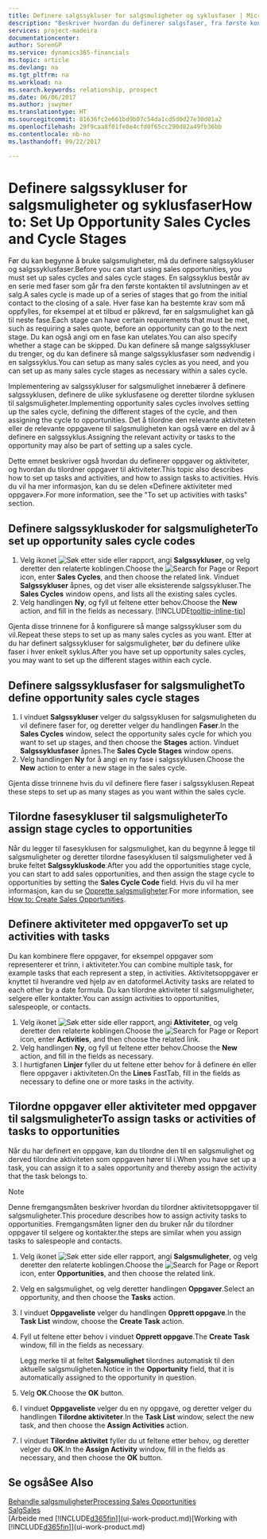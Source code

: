 ```yaml
---
title: Definere salgssykluser for salgsmuligheter og syklusfaser | Microsoft-dokumentasjon
description: "Beskriver hvordan du definerer salgsfaser, fra første kontakt til avslutning, for å opprette en salgssyklus og tilordne den til salgsmuligheter i Financials."
services: project-madeira
documentationcenter: 
author: SorenGP
ms.service: dynamics365-financials
ms.topic: article
ms.devlang: na
ms.tgt_pltfrm: na
ms.workload: na
ms.search.keywords: relationship, prospect
ms.date: 06/06/2017
ms.author: jswymer
ms.translationtype: HT
ms.sourcegitcommit: 81636fc2e661bd9b07c54da1cd5d0d27e30d01a2
ms.openlocfilehash: 29f9caa8f01fe8e4cfd0f65cc290d82a49fb36bb
ms.contentlocale: nb-no
ms.lasthandoff: 09/22/2017

---
```

# <a name="how-to-set-up-opportunity-sales-cycles-and-cycle-stages"></a><span data-ttu-id="e94de-103">Definere salgssykluser for salgsmuligheter og syklusfaser</span><span class="sxs-lookup"><span data-stu-id="e94de-103">How to: Set Up Opportunity Sales Cycles and Cycle Stages</span></span>
<span data-ttu-id="e94de-104">Før du kan begynne å bruke salgsmuligheter, må du definere salgssykluser og salgssyklusfaser.</span><span class="sxs-lookup"><span data-stu-id="e94de-104">Before you can start using sales opportunities, you must set up sales cycles and sales cycle stages.</span></span> <span data-ttu-id="e94de-105">En salgssyklus består av en serie med faser som går fra den første kontakten til avslutningen av et salg.</span><span class="sxs-lookup"><span data-stu-id="e94de-105">A sales cycle is made up of a series of stages that go from the initial contact to the closing of a sale.</span></span> <span data-ttu-id="e94de-106">Hver fase kan ha bestemte krav som må oppfylles, for eksempel at et tilbud er påkrevd, før en salgsmulighet kan gå til neste fase.</span><span class="sxs-lookup"><span data-stu-id="e94de-106">Each stage can have certain requirements that must be met, such as requiring a sales quote, before an opportunity can go to the next stage.</span></span> <span data-ttu-id="e94de-107">Du kan også angi om en fase kan utelates.</span><span class="sxs-lookup"><span data-stu-id="e94de-107">You can also specify whether a stage can be skipped.</span></span> <span data-ttu-id="e94de-108">Du kan definere så mange salgssykluser du trenger, og du kan definere så mange salgssyklusfaser som nødvendig i en salgssyklus.</span><span class="sxs-lookup"><span data-stu-id="e94de-108">You can setup as many sales cycles as you need, and you can set up as many sales cycle stages as necessary within a sales cycle.</span></span>

<span data-ttu-id="e94de-109">Implementering av salgssykluser for salgsmulighet innebærer å definere salgssyklusen, definere de ulike syklusfasene og deretter tilordne syklusen til salgsmuligheter.</span><span class="sxs-lookup"><span data-stu-id="e94de-109">Implementing opportunity sales cycles involves setting up the sales cycle, defining the different stages of the cycle, and then assigning the cycle to opportunities.</span></span> <span data-ttu-id="e94de-110">Det å tilordne den relevante aktiviteten eller de relevante oppgavene til salgsmuligheten kan også være en del av å definere en salgssyklus.</span><span class="sxs-lookup"><span data-stu-id="e94de-110">Assigning the relevant activity or tasks to the opportunity may also be part of setting up a sales cycle.</span></span>

<span data-ttu-id="e94de-111">Dette emnet beskriver også hvordan du definerer oppgaver og aktiviteter, og hvordan du tilordner oppgaver til aktiviteter.</span><span class="sxs-lookup"><span data-stu-id="e94de-111">This topic also describes how to set up tasks and activities, and how to assign tasks to activities.</span></span> <span data-ttu-id="e94de-112">Hvis du vil ha mer informasjon, kan du se delen «Definere aktiviteter med oppgaver».</span><span class="sxs-lookup"><span data-stu-id="e94de-112">For more information, see the "To set up activities with tasks" section.</span></span>

## <a name="to-set-up-opportunity-sales-cycle-codes"></a><span data-ttu-id="e94de-113">Definere salgssykluskoder for salgsmuligheter</span><span class="sxs-lookup"><span data-stu-id="e94de-113">To set up opportunity sales cycle codes</span></span>
1. <span data-ttu-id="e94de-114">Velg ikonet ![Søk etter side eller rapport](media/ui-search/search_small.png "Ikonet Søk etter side eller rapport"), angi **Salgssykluser**, og velg deretter den relaterte koblingen.</span><span class="sxs-lookup"><span data-stu-id="e94de-114">Choose the ![Search for Page or Report](media/ui-search/search_small.png "Search for Page or Report icon") icon, enter **Sales Cycles**, and then choose the related link.</span></span> <span data-ttu-id="e94de-115">Vinduet **Salgssykluser** åpnes, og det viser alle eksisterende salgssykluser.</span><span class="sxs-lookup"><span data-stu-id="e94de-115">The **Sales Cycles** window opens, and lists all the existing sales cycles.</span></span>
2. <span data-ttu-id="e94de-116">Velg handlingen **Ny**, og fyll ut feltene etter behov.</span><span class="sxs-lookup"><span data-stu-id="e94de-116">Choose the **New** action, and fill in the fields as necessary.</span></span> [!INCLUDE[tooltip-inline-tip](includes/tooltip-inline-tip_md.md)]

<span data-ttu-id="e94de-117">Gjenta disse trinnene for å konfigurere så mange salgssykluser som du vil.</span><span class="sxs-lookup"><span data-stu-id="e94de-117">Repeat these steps to set up as many sales cycles as you want.</span></span> <span data-ttu-id="e94de-118">Etter at du har definert salgssykluser for salgsmuligheter, bør du definere ulike faser i hver enkelt syklus.</span><span class="sxs-lookup"><span data-stu-id="e94de-118">After you have set up opportunity sales cycles, you may want to set up the different stages within each cycle.</span></span>

## <a name="to-define-opportunity-sales-cycle-stages"></a><span data-ttu-id="e94de-119">Definere salgssyklusfaser for salgsmulighet</span><span class="sxs-lookup"><span data-stu-id="e94de-119">To define opportunity sales cycle stages</span></span>
1. <span data-ttu-id="e94de-120">I vinduet **Salgssykluser** velger du salgssyklusen for salgsmuligheten du vil definere faser for, og deretter velger du handlingen **Faser**.</span><span class="sxs-lookup"><span data-stu-id="e94de-120">In the **Sales Cycles** window, select the opportunity sales cycle for which you want to set up stages, and then choose the **Stages** action.</span></span> <span data-ttu-id="e94de-121">Vinduet **Salgssyklusfaser** åpnes.</span><span class="sxs-lookup"><span data-stu-id="e94de-121">The **Sales Cycle Stages** window opens.</span></span>
2. <span data-ttu-id="e94de-122">Velg handlingen **Ny** for å angi en ny fase i salgssyklusen.</span><span class="sxs-lookup"><span data-stu-id="e94de-122">Choose the **New** action to enter a new stage in the sales cycle.</span></span>

<span data-ttu-id="e94de-123">Gjenta disse trinnene hvis du vil definere flere faser i salgssyklusen.</span><span class="sxs-lookup"><span data-stu-id="e94de-123">Repeat these steps to set up as many stages as you want within the sales cycle.</span></span>

## <a name="to-assign-stage-cycles-to-opportunities"></a><span data-ttu-id="e94de-124">Tilordne fasesykluser til salgsmuligheter</span><span class="sxs-lookup"><span data-stu-id="e94de-124">To assign stage cycles to opportunities</span></span>
<span data-ttu-id="e94de-125">Når du legger til fasesyklusen for salgsmulighet, kan du begynne å legge til salgsmuligheter og deretter tilordne fasesyklusen til salgsmuligheter ved å bruke feltet **Salgssykluskode**.</span><span class="sxs-lookup"><span data-stu-id="e94de-125">After you add the opportunities stage cycle, you can start to add sales opportunities, and then assign the stage cycle to opportunities by setting the **Sales Cycle Code** field.</span></span> <span data-ttu-id="e94de-126">Hvis du vil ha mer informasjon, kan du se [Opprette salgsmuligheter](marketing-how-create-opportunities.md).</span><span class="sxs-lookup"><span data-stu-id="e94de-126">For more information, see [How to: Create Sales Opportunities](marketing-how-create-opportunities.md).</span></span>

## <a name="to-set-up-activities-with-tasks"></a><span data-ttu-id="e94de-127">Definere aktiviteter med oppgaver</span><span class="sxs-lookup"><span data-stu-id="e94de-127">To set up activities with tasks</span></span>
<span data-ttu-id="e94de-128">Du kan kombinere flere oppgaver, for eksempel oppgaver som representerer et trinn, i aktiviteter.</span><span class="sxs-lookup"><span data-stu-id="e94de-128">You can combine multiple task, for example tasks that each represent a step, in activities.</span></span> <span data-ttu-id="e94de-129">Aktivitetsoppgaver er knyttet til hverandre ved hjelp av en datoformel.</span><span class="sxs-lookup"><span data-stu-id="e94de-129">Activity tasks are related to each other by a date formula.</span></span> <span data-ttu-id="e94de-130">Du kan tilordne aktiviteter til salgsmuligheter, selgere eller kontakter.</span><span class="sxs-lookup"><span data-stu-id="e94de-130">You can assign activities to opportunities, salespeople, or contacts.</span></span>

1. <span data-ttu-id="e94de-131">Velg ikonet ![Søk etter side eller rapport](media/ui-search/search_small.png "Ikonet Søk etter side eller rapport"), angi **Aktiviteter**, og velg deretter den relaterte koblingen.</span><span class="sxs-lookup"><span data-stu-id="e94de-131">Choose the ![Search for Page or Report](media/ui-search/search_small.png "Search for Page or Report icon") icon, enter **Activities**, and then choose the related link.</span></span>
2. <span data-ttu-id="e94de-132">Velg handlingen **Ny**, og fyll ut feltene etter behov.</span><span class="sxs-lookup"><span data-stu-id="e94de-132">Choose the **New** action, and fill in the fields as necessary.</span></span>
3. <span data-ttu-id="e94de-133">I hurtigfanen **Linjer** fyller du ut feltene etter behov for å definere én eller flere oppgaver i aktiviteten.</span><span class="sxs-lookup"><span data-stu-id="e94de-133">On the **Lines** FastTab, fill in the fields as necessary to define one or more tasks in the activity.</span></span>

## <a name="to-assign-tasks-or-activities-of-tasks-to-opportunities"></a><span data-ttu-id="e94de-134">Tilordne oppgaver eller aktiviteter med oppgaver til salgsmuligheter</span><span class="sxs-lookup"><span data-stu-id="e94de-134">To assign tasks or activities of tasks to opportunities</span></span>
<span data-ttu-id="e94de-135">Når du har definert en oppgave, kan du tilordne den til en salgsmulighet og derved tilordne aktiviteten som oppgaven hører til i.</span><span class="sxs-lookup"><span data-stu-id="e94de-135">When you have set up a task, you can assign it to a sales opportunity and thereby assign the activity that the task belongs to.</span></span>

> [!NOTE]  
>   <span data-ttu-id="e94de-136">Denne fremgangsmåten beskriver hvordan du tilordner aktivitetsoppgaver til salgsmuligheter.</span><span class="sxs-lookup"><span data-stu-id="e94de-136">This procedure describes how to assign activity tasks to opportunities.</span></span> <span data-ttu-id="e94de-137">Fremgangsmåten ligner den du bruker når du tilordner oppgaver til selgere og kontakter.</span><span class="sxs-lookup"><span data-stu-id="e94de-137">the steps are similar when you assign tasks to salespeople and contacts.</span></span>

1. <span data-ttu-id="e94de-138">Velg ikonet ![Søk etter side eller rapport](media/ui-search/search_small.png "Ikonet Søk etter side eller rapport"), angi **Salgsmuligheter**, og velg deretter den relaterte koblingen.</span><span class="sxs-lookup"><span data-stu-id="e94de-138">Choose the ![Search for Page or Report](media/ui-search/search_small.png "Search for Page or Report icon") icon, enter **Opportunities**, and then choose the related link.</span></span>
2. <span data-ttu-id="e94de-139">Velg en salgsmulighet, og velg deretter handlingen **Oppgaver**.</span><span class="sxs-lookup"><span data-stu-id="e94de-139">Select an opportunity, and then choose the **Tasks** action.</span></span>
3. <span data-ttu-id="e94de-140">I vinduet **Oppgaveliste** velger du handlingen **Opprett oppgave**.</span><span class="sxs-lookup"><span data-stu-id="e94de-140">In the **Task List** window, choose the **Create Task** action.</span></span>
4.  <span data-ttu-id="e94de-141">Fyll ut feltene etter behov i vinduet **Opprett oppgave**.</span><span class="sxs-lookup"><span data-stu-id="e94de-141">The **Create Task** window, fill in the fields as necessary.</span></span>

    <span data-ttu-id="e94de-142">Legg merke til at feltet **Salgsmulighet** tilordnes automatisk til den aktuelle salgsmuligheten.</span><span class="sxs-lookup"><span data-stu-id="e94de-142">Notice in the **Opportunity** field, that it is automatically assigned to the opportunity in question.</span></span>
5. <span data-ttu-id="e94de-143">Velg **OK**.</span><span class="sxs-lookup"><span data-stu-id="e94de-143">Choose the **OK** button.</span></span>
6. <span data-ttu-id="e94de-144">I vinduet **Oppgaveliste** velger du en ny oppgave, og deretter velger du handlingen **Tilordne aktiviteter**.</span><span class="sxs-lookup"><span data-stu-id="e94de-144">In the **Task List** window, select the new task, and then choose the **Assign Activities** action.</span></span>
7. <span data-ttu-id="e94de-145">I vinduet **Tilordne aktivitet** fyller du ut feltene etter behov, og deretter velger du **OK**.</span><span class="sxs-lookup"><span data-stu-id="e94de-145">In the **Assign Activity** window, fill in the fields as necessary, and then choose the **OK** button.</span></span>

## <a name="see-also"></a><span data-ttu-id="e94de-146">Se også</span><span class="sxs-lookup"><span data-stu-id="e94de-146">See Also</span></span>
[<span data-ttu-id="e94de-147">Behandle salgsmuligheter</span><span class="sxs-lookup"><span data-stu-id="e94de-147">Processing Sales Opportunities</span></span>](marketing-processing-sales-opportunities.md)  
[<span data-ttu-id="e94de-148">Salg</span><span class="sxs-lookup"><span data-stu-id="e94de-148">Sales</span></span>](sales-manage-sales.md)  
<span data-ttu-id="e94de-149">[Arbeide med [!INCLUDE[d365fin](includes/d365fin_md.md)]](ui-work-product.md)</span><span class="sxs-lookup"><span data-stu-id="e94de-149">[Working with [!INCLUDE[d365fin](includes/d365fin_md.md)]](ui-work-product.md)</span></span>

